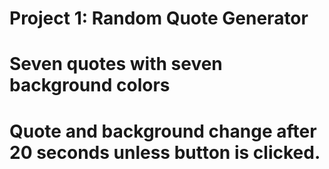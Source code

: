 # Project 1: Random Quote Generator
# Seven quotes with seven background colors
# Quote and background change after 20 seconds unless button is clicked.